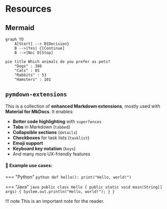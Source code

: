 # Resources

## Mermaid

```mermaid
graph TD
    A[Start] --> B{Decision}
    B -->|Yes| C[Continue]
    B -->|No| D[Stop]
```

```mermaid
pie title Which animals do you prefer as pets?
    "Dogs" : 386
    "Cats" : 85
    "Rabbits" : 53
    "Hamsters" : 101
```


## `pymdown-extensions`

This is a collection of **enhanced Markdown extensions**, mostly used with **Material for MkDocs**. It enables:

- **Better code highlighting** with `superfences`
- **Tabs** in Markdown (`tabbed`)
- **Collapsible sections** (`details`)
- **Checkboxes** for task lists (`tasklist`)
- **Emoji support**
- **Keyboard key notation** (`keys`)
- And many more UX-friendly features

#### 🔧 Example use cases:

=== "Python"
    ```python
    def hello():
        print("Hello, world!")
    ```

=== "Java"
    ```java
    public class Hello {
        public static void main(String[] args) {
            System.out.println("Hello, world!");
        }
    }
    ```

!!! note
This is an important note for the reader.

